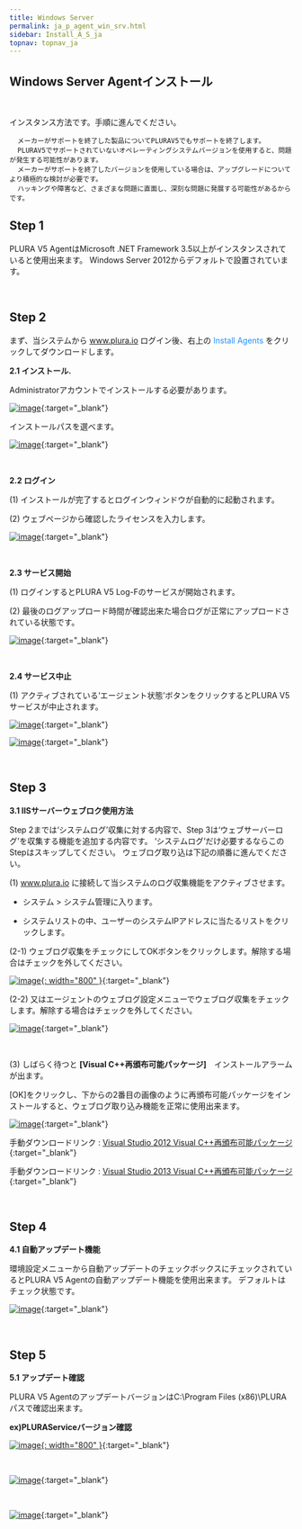 ```yaml
---
title: Windows Server
permalink: ja_p_agent_win_srv.html
sidebar: Install_A_S_ja
topnav: topnav_ja
---
```






## Windows Server Agentインストール<!-- 映像 -->

<!-- <!-- <style>.embed-container { position: relative; padding-bottom: 56.25%; height: 0; overflow: hidden; max-width: 100%; } .embed-container iframe, .embed-container object, .embed-container embed { position: absolute; top: 0; left: 0; width: 100%; height: 100%; }</style><div class='embed-container'><iframe src='https://www.youtube.com/embed/kKLL_sP9w9c' frameborder='0' allowfullscreen></iframe></div> -->

<br />

インスタンス方法です。手順に進んでください。


      メーカーがサポートを終了した製品についてPLURAV5でもサポートを終了します。
      PLURAV5でサポートされていないオペレーティングシステムバージョンを使用すると、問題が発生する可能性があります。
      メーカーがサポートを終了したバージョンを使用している場合は、アップグレードについてより積極的な検討が必要です。
      ハッキングや障害など、さまざまな問題に直面し、深刻な問題に発展する可能性があるからです。
      

## Step 1

PLURA V5 AgentはMicrosoft .NET Framework 3.5以上がインスタンスされていると使用出来ます。
Windows Server 2012からデフォルトで設置されています。

<br />

## Step 2

まず、当システムから<font color='dodgerblue'> www.plura.io </font>ログイン後、右上の <font color='dodgerblue'> Install Agents </font> をクリックしてダウンロードします。

__2.1 インストール.__

Administratorアカウントでインストールする必要があります。

[![image](/docs/images/Ins_G/Agent_W/ja_Agent_W_1.png)](/docs/images/Ins_G/Agent_W/ja_Agent_W_1.png){:target="_blank"}

インストールパスを選べます。

[![image](/docs/images/Ins_G/Agent_W/ja_Agent_W_2.png)](/docs/images/Ins_G/Agent_W/ja_Agent_W_2.png){:target="_blank"}

<br />

__2.2 ログイン__

(1) インストールが完了するとログインウィンドウが自動的に起動されます。

(2) ウェブページから確認したライセンスを入力します。

[![image](/docs/images/Ins_G/Agent_W/ja_Agent_W_3.png)](/docs/images/Ins_G/Agent_W/ja_Agent_W_3.png){:target="_blank"}

<br />

__2.3 サービス開始__

(1) ログインするとPLURA V5 Log-Fのサービスが開始されます。

(2) 最後のログアップロード時間が確認出来た場合ログが正常にアップロードされている状態です。

[![image](/docs/images/Ins_G/Agent_W/ja_Agent_W_4.png)](/docs/images/Ins_G/Agent_W/ja_Agent_W_4.png){:target="_blank"}

<br />

__2.4 サービス中止__

(1) アクティブされている‘エージェント状態’ボタンをクリックするとPLURA V5サービスが中止されます。

[![image](/docs/images/Ins_G/Agent_W/ja_Agent_W_5.png)](/docs/images/Ins_G/Agent_W/ja_Agent_W_5.png){:target="_blank"}

[![image](/docs/images/Ins_G/Agent_W/ja_Agent_W_6.png)](/docs/images/Ins_G/Agent_W/ja_Agent_W_6.png){:target="_blank"}

<br />

## Step 3
__3.1 IISサーバーウェブロク使用方法__

Step 2までは‘システムログ’収集に対する内容で、Step 3は‘ウェブサーバーログ’を収集する機能を追加する内容です。
‘システムログ’だけ必要するならこのStepはスキップしてください。
ウェブログ取り込は下記の順番に進んでください。

(1) <font color='dodgerblue'> www.plura.io </font>に接続して当システムのログ収集機能をアクティブさせます。

* システム > システム管理に入ります。

* システムリストの中、ユーザーのシステムIPアドレスに当たるリストをクリックします。

(2-1) ウェブログ収集をチェックにしてOKボタンをクリックします。解除する場合はチェックを外してください。

[![image](/docs/images/Ins_G/Agent_W/ja_Agent_W_7.png){: width="800" }](/docs/images/Ins_G/Agent_W/ja_Agent_W_7.png){:target="_blank"}

(2-2) 又はエージェントのウェブログ設定メニューでウェブログ収集をチェックします。解除する場合はチェックを外してください。

[![image](/docs/images/Ins_G/Agent_W/ja_Agent_W_8.png)](/docs/images/Ins_G/Agent_W/ja_Agent_W_8.png){:target="_blank"}

<br />

(3) しばらく待つと __[Visual C++再頒布可能パッケージ]__　インストールアラームが出ます。

[OK]をクリックし、下からの2番目の画像のように再頒布可能パッケージをインストールすると、ウェブログ取り込み機能を正常に使用出来ます。

[![image](/docs/images/Ins_G/Agent_W/ja_Agent_W_9.png)](/docs/images/Ins_G/Agent_W/ja_Agent_W_9.png){:target="_blank"}

手動ダウンロードリンク : [Visual Studio 2012 Visual C++再頒布可能パッケージ](https://download.microsoft.com/download/1/6/B/16B06F60-3B20-4FF2-B699-5E9B7962F9AE/VSU_4/vcredist_x64.exe){:target="_blank"}

手動ダウンロードリンク : [Visual Studio 2013 Visual C++再頒布可能パッケージ](https://download.microsoft.com/download/2/E/6/2E61CFA4-993B-4DD4-91DA-3737CD5CD6E3/vcredist_x64.exe){:target="_blank"}

<br />

## Step 4

__4.1 自動アップデート機能__

環境設定メニューから自動アップデートのチェックボックスにチェックされているとPLURA V5 Agentの自動アップデート機能を使用出来ます。 デフォルトはチェック状態です。

[![image](/docs/images/Ins_G/Agent_W/ja_Agent_W_10.png)](/docs/images/Ins_G/Agent_W/ja_Agent_W_10.png){:target="_blank"}

<br />

## Step 5

__5.1 アップデート確認__

PLURA V5 AgentのアップデートバージョンはC:\Program Files (x86)\PLURAパスで確認出来ます。

**ex)PLURAServiceバージョン確認**

[![image](/docs/images/Ins_G/Agent_W/ja_Agent_W_11.png){: width="800" }](/docs/images/Ins_G/Agent_W/ja_Agent_W_11.png){:target="_blank"}

<br />

[![image](/docs/images/Ins_G/Agent_W/ja_Agent_W_12.png)](/docs/images/Ins_G/Agent_W/ja_Agent_W_12.png){:target="_blank"}

<br />

[![image](/docs/images/Ins_G/Agent_W/ja_Agent_W_13.png)](/docs/images/Ins_G/Agent_W/ja_Agent_W_13.png){:target="_blank"}

<br />
